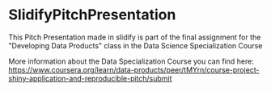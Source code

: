 # SlidifyPitchPresentation
This Pitch Presentation made in slidify is part of the final assignment for the "Developing Data Products" class in the Data Science Specialization Course

More information about the Data Specialization Course you can find here:
https://www.coursera.org/learn/data-products/peer/tMYrn/course-project-shiny-application-and-reproducible-pitch/submit
